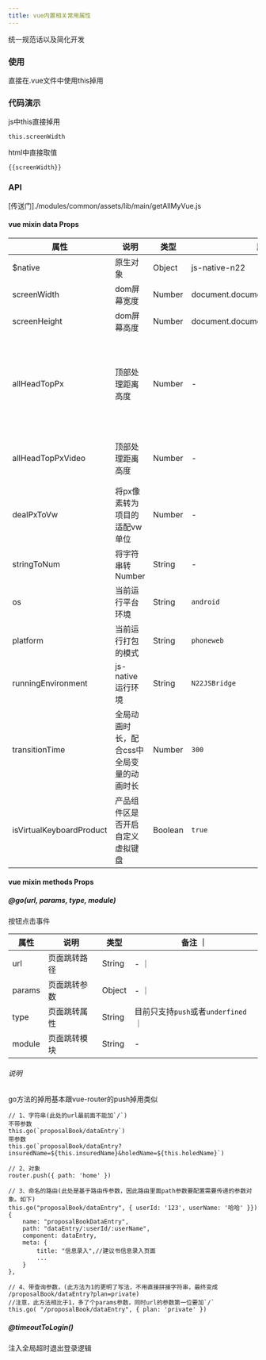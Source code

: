 ```yaml
---
title: vue内置相关常用属性
---
```


统一规范话以及简化开发

### 使用
直接在.vue文件中使用this掉用

### 代码演示
<!-- DEMO -->
js中this直接掉用
```
this.screenWidth
```
html中直接取值
```
{{screenWidth}}
```


### API
[传送门]./modules/common/assets/lib/main/getAllMyVue.js

#### vue mixin data Props
|属性 | 说明 | 类型 | 默认值 | 备注|
|----|-----|------|------|------|
|$native|原生对象| Object | js-native-n22 | - |
|screenWidth|dom屏幕宽度| Number | document.documentElement.clientWidth | - |
|screenHeight|dom屏幕高度| Number | document.documentElement.clientHeight | - |
|allHeadTopPx|顶部处理距离高度| Number | - | 主要是用来区分android、ios顶部高度相差20px再加上预留的顶部导航44px，以及ios刘海的高度处理。 |
|allHeadTopPxVideo|顶部处理距离高度| Number | - | 主要是用来video中不显示导航栏时具体看代码。 |
|dealPxToVw|将px像素转为项目的适配vw单位| Number | - | - |
|stringToNum|将字符串转Number| String | - | - |
|os|当前运行平台环境| String | `android` | - |
|platform|当前运行打包的模式| String | `phoneweb` | 可选`web`、`native`、`phoneweb` |
|runningEnvironment|js-native运行环境| String | `N22JSBridge` | 可选`cordova`、`AlipayJSBridge` |
|transitionTime|全局动画时长，配合css中全局变量的动画时长| Number | `300` | - |
|isVirtualKeyboardProduct|产品组件区是否开启自定义虚拟键盘| Boolean | `true` | - |

#### vue mixin methods Props

##### @go(url, params, type, module)
按钮点击事件

|属性 | 说明 | 类型 | 备注 ｜
|----|-----|------|------|
|url|页面跳转路径|String| - ｜
|params|页面跳转参数|Object| - ｜
|type|页面跳转属性|String| 目前只支持`push`或者`underfined` ｜
|module|页面跳转模块|String| - |

###### 说明
go方法的掉用基本跟vue-router的push掉用类似
```
// 1、字符串(此处的url最前面不能加`/`)
不带参数
this.go(`proposalBook/dataEntry`)
带参数
this.go(`proposalBook/dataEntry?insuredName=${this.insuredName}&holedName=${this.holedName}`)

// 2、对象
router.push({ path: 'home' })

// 3、命名的路由(此处是基于路由传参数，因此路由里面path参数要配置需要传递的参数对象。如下)
this.go("proposalBook/dataEntry", { userId: '123', userName: '哈哈' }})
{
    name: "proposalBookDataEntry",
    path: "dataEntry/:userId/:userName",
    component: dataEntry,
    meta: {
        title: "信息录入",//建议书信息录入页面
        ...
    }
},

// 4、带查询参数，(此方法为1的更明了写法，不用直接拼接字符串，最终变成 /proposalBook/dataEntry?plan=private)
//注意，此方法相比于1，多了个params参数，同时url的参数第一位要加`/`
this.go( "/proposalBook/dataEntry", { plan: 'private' })
```

##### @timeoutToLogin()
注入全局超时退出登录逻辑
